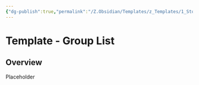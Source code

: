 ```yaml
---
{"dg-publish":true,"permalink":"/Z.Obsidian/Templates/z_Templates/1_Story World Templates/Groups/Template - Group List/"}
---
```


# Template - Group List
## Overview
Placeholder

